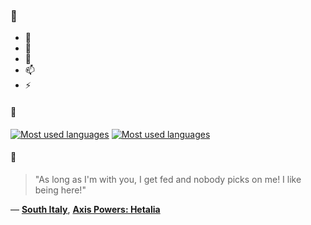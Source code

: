 ### 👋

- 🔭
- 🌱
- 💬
- 📫
- ⚡

#### 🧏

[![Most used languages](https://github-readme-stats-aynah.vercel.app/api/top-langs/?username=aynh&theme=solarized-dark&langs_count=6&layout=compact&hide_title=true)](https://github.com/anuraghazra/github-readme-stats#gh-dark-mode-only)
[![Most used languages](https://github-readme-stats-aynah.vercel.app/api/top-langs/?username=aynh&theme=solarized-light&langs_count=6&layout=compact&hide_title=true)](https://github.com/anuraghazra/github-readme-stats#gh-light-mode-only)

#### 💬

> "As long as I'm with you, I get fed and nobody picks on me! I like being here!"

&mdash; [**South Italy**](https://myanimelist.net/character.php?q=South%20Italy&cat=character), [**Axis Powers: Hetalia**](https://myanimelist.net/search/all?q=Axis%20Powers%3A%20Hetalia&cat=all)
